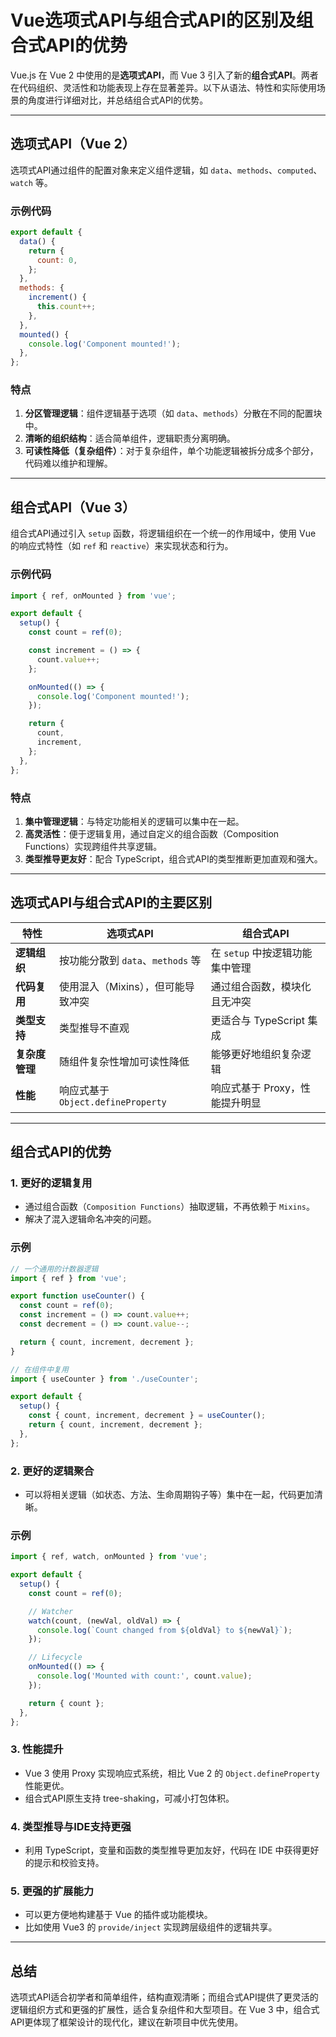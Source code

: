 # Vue选项式API与组合式API的区别及组合式API的优势

Vue.js 在 Vue 2 中使用的是**选项式API**，而 Vue 3 引入了新的**组合式API**。两者在代码组织、灵活性和功能表现上存在显著差异。以下从语法、特性和实际使用场景的角度进行详细对比，并总结组合式API的优势。

---

## 选项式API（Vue 2）

选项式API通过组件的配置对象来定义组件逻辑，如 `data`、`methods`、`computed`、`watch` 等。

### 示例代码
```javascript
export default {
  data() {
    return {
      count: 0,
    };
  },
  methods: {
    increment() {
      this.count++;
    },
  },
  mounted() {
    console.log('Component mounted!');
  },
};
```

### 特点
1. **分区管理逻辑**：组件逻辑基于选项（如 `data`、`methods`）分散在不同的配置块中。
2. **清晰的组织结构**：适合简单组件，逻辑职责分离明确。
3. **可读性降低（复杂组件）**：对于复杂组件，单个功能逻辑被拆分成多个部分，代码难以维护和理解。

---

## 组合式API（Vue 3）

组合式API通过引入 `setup` 函数，将逻辑组织在一个统一的作用域中，使用 Vue 的响应式特性（如 `ref` 和 `reactive`）来实现状态和行为。

### 示例代码
```javascript
import { ref, onMounted } from 'vue';

export default {
  setup() {
    const count = ref(0);

    const increment = () => {
      count.value++;
    };

    onMounted(() => {
      console.log('Component mounted!');
    });

    return {
      count,
      increment,
    };
  },
};
```

### 特点
1. **集中管理逻辑**：与特定功能相关的逻辑可以集中在一起。
2. **高灵活性**：便于逻辑复用，通过自定义的组合函数（Composition Functions）实现跨组件共享逻辑。
3. **类型推导更友好**：配合 TypeScript，组合式API的类型推断更加直观和强大。

---

## 选项式API与组合式API的主要区别

| 特性                | 选项式API                            | 组合式API                            |
|---------------------|--------------------------------------|--------------------------------------|
| **逻辑组织**         | 按功能分散到 `data`、`methods` 等     | 在 `setup` 中按逻辑功能集中管理       |
| **代码复用**         | 使用混入（Mixins），但可能导致冲突     | 通过组合函数，模块化且无冲突          |
| **类型支持**         | 类型推导不直观                      | 更适合与 TypeScript 集成              |
| **复杂度管理**       | 随组件复杂性增加可读性降低            | 能够更好地组织复杂逻辑                |
| **性能**            | 响应式基于 `Object.defineProperty`    | 响应式基于 Proxy，性能提升明显         |

---

## 组合式API的优势

### 1. **更好的逻辑复用**
- 通过组合函数（`Composition Functions`）抽取逻辑，不再依赖于 `Mixins`。
- 解决了混入逻辑命名冲突的问题。

### 示例
```javascript
// 一个通用的计数器逻辑
import { ref } from 'vue';

export function useCounter() {
  const count = ref(0);
  const increment = () => count.value++;
  const decrement = () => count.value--;

  return { count, increment, decrement };
}

// 在组件中复用
import { useCounter } from './useCounter';

export default {
  setup() {
    const { count, increment, decrement } = useCounter();
    return { count, increment, decrement };
  },
};
```

### 2. **更好的逻辑聚合**
- 可以将相关逻辑（如状态、方法、生命周期钩子等）集中在一起，代码更加清晰。

### 示例
```javascript
import { ref, watch, onMounted } from 'vue';

export default {
  setup() {
    const count = ref(0);

    // Watcher
    watch(count, (newVal, oldVal) => {
      console.log(`Count changed from ${oldVal} to ${newVal}`);
    });

    // Lifecycle
    onMounted(() => {
      console.log('Mounted with count:', count.value);
    });

    return { count };
  },
};
```

### 3. **性能提升**
- Vue 3 使用 Proxy 实现响应式系统，相比 Vue 2 的 `Object.defineProperty` 性能更优。
- 组合式API原生支持 tree-shaking，可减小打包体积。

### 4. **类型推导与IDE支持更强**
- 利用 TypeScript，变量和函数的类型推导更加友好，代码在 IDE 中获得更好的提示和校验支持。

### 5. **更强的扩展能力**
- 可以更方便地构建基于 Vue 的插件或功能模块。
- 比如使用 Vue3 的 `provide/inject` 实现跨层级组件的逻辑共享。

---

## 总结

选项式API适合初学者和简单组件，结构直观清晰；而组合式API提供了更灵活的逻辑组织方式和更强的扩展性，适合复杂组件和大型项目。在 Vue 3 中，组合式API更体现了框架设计的现代化，建议在新项目中优先使用。